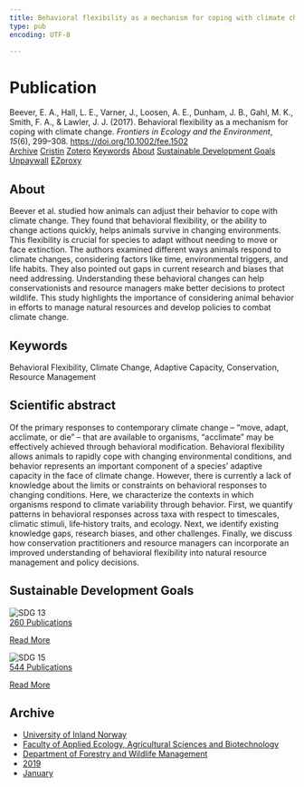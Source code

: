 ```yaml
---
title: Behavioral flexibility as a mechanism for coping with climate change
type: pub
encoding: UTF-8

---
```

<h1>Publication</h1>
<article id="csl-bib-container-7LV83NWU" class="csl-bib-container">
  <div class="csl-bib-body"> <div class="csl-entry">Beever, E. A., Hall, L. E., Varner, J., Loosen, A. E., Dunham, J. B., Gahl, M. K., Smith, F. A., &#38; Lawler, J. J. (2017). Behavioral flexibility as a mechanism for coping with climate change. <i>Frontiers in Ecology and the Environment</i>, <i>15</i>(6), 299–308. <a href="https://doi.org/10.1002/fee.1502">https://doi.org/10.1002/fee.1502</a></div> </div>
  <div class="csl-bib-buttons">
    <a href="#taxonomy-article-7LV83NWU" alt="archive" class="csl-bib-button">Archive</a>
    <a href="https://app.cristin.no/results/show.jsf?id=1664148" alt="Cristin" class="csl-bib-button">Cristin</a>
    <a href="http://zotero.org/groups/5881554/items/7LV83NWU" alt="Zotero" class="csl-bib-button">Zotero</a>
    <a href="#keywords-article-7LV83NWU" alt="keywords" class="csl-bib-button">Keywords</a>
    <a href="#about-article-7LV83NWU" alt="about_pub" class="csl-bib-button">About</a>
    <a href="#sdg-article-7LV83NWU" alt="sdg" class="csl-bib-button">Sustainable Development Goals</a>
    <a href="https://doi.org/10.1002/fee.1502" alt="Unpaywall" class="csl-bib-button">Unpaywall</a>
    <a href="https://doi.org/10.1002/fee.1502" alt="EZproxy" class="csl-bib-button">EZproxy</a>
  </div>
  <div id="csl-bib-meta-container-7LV83NWU"></div>
</article>
<div id="csl-bib-meta-7LV83NWU" class="csl-bib-meta">
  <article id="about-article-7LV83NWU" class="about_pub-article">
    <h1>About</h1>
    Beever et al. studied how animals can adjust their behavior to cope with climate change. They found that behavioral flexibility, or the ability to change actions quickly, helps animals survive in changing environments. This flexibility is crucial for species to adapt without needing to move or face extinction. The authors examined different ways animals respond to climate changes, considering factors like time, environmental triggers, and life habits. They also pointed out gaps in current research and biases that need addressing. Understanding these behavioral changes can help conservationists and resource managers make better decisions to protect wildlife. This study highlights the importance of considering animal behavior in efforts to manage natural resources and develop policies to combat climate change.
  </article>
  <article id="keywords-article-7LV83NWU" class="keywords-article">
    <h1>Keywords</h1>
    Behavioral Flexibility, Climate Change, Adaptive Capacity, Conservation, Resource Management
  </article>
  <article id="abstract-article-7LV83NWU" class="abstract-article">
    <h1>Scientific abstract</h1>
    Of the primary responses to contemporary climate change – “move, adapt, acclimate, or die” – that are available to organisms, “acclimate” may be effectively achieved through behavioral modification. Behavioral flexibility allows animals to rapidly cope with changing environmental conditions, and behavior represents an important component of a species’ adaptive capacity in the face of climate change. However, there is currently a lack of knowledge about the limits or constraints on behavioral responses to changing conditions. Here, we characterize the contexts in which organisms respond to climate variability through behavior. First, we quantify patterns in behavioral responses across taxa with respect to timescales, climatic stimuli, life‐history traits, and ecology. Next, we identify existing knowledge gaps, research biases, and other challenges. Finally, we discuss how conservation practitioners and resource managers can incorporate an improved understanding of behavioral flexibility into natural resource management and policy decisions.
  </article>
  <article id="sdg-article-7LV83NWU" class="sdg-article">
    <h1>Sustainable Development Goals</h1>
    <div class="sdg-container"><div id="sdg13" class="sdg">
        <img src="{{< params subfolder >}}images/sdg/sdg13_en.png" class="image" alt="SDG 13">
        <div class="sdg-overlay">
          <a href="{{< params subfolder >}}en/archive/?sdg=13#archive" class="sdg-publication-count"><span>260</span> Publications</a>
          <p><a href="https://sdgs.un.org/goals/goal13" class="sdg-read-more">Read More</a></p>
        </div>
      </div> <div id="sdg15" class="sdg">
        <img src="{{< params subfolder >}}images/sdg/sdg15_en.png" class="image" alt="SDG 15">
        <div class="sdg-overlay">
          <a href="{{< params subfolder >}}en/archive/?sdg=15#archive" class="sdg-publication-count"><span>544</span> Publications</a>
          <p><a href="https://sdgs.un.org/goals/goal15" class="sdg-read-more">Read More</a></p>
        </div>
      </div></div>
  </article>
  <article id="taxonomy-article-7LV83NWU" class="taxonomy-article">
    <h1>Archive</h1>
    <ul>
      <li><a href="{{< params subfolder >}}en/archive/?key=3DCRN523">University of Inland Norway</a></li>
      <li><a href="{{< params subfolder >}}en/archive/?key=T77LXH6D">Faculty of Applied Ecology, Agricultural Sciences and Biotechnology</a></li>
      <li><a href="{{< params subfolder >}}en/archive/?key=7TRARPE3">Department of Forestry and Wildlife Management</a></li>
      <li><a href="{{< params subfolder >}}en/archive/?key=MXEW8QDW">2019</a></li>
      <li><a href="{{< params subfolder >}}en/archive/?key=2T2YKNZ5">January</a></li>
    </ul>
  </article>
</div>
